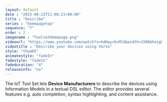 ```yaml
---
layout: default
date : "2015-06-23T11:08:21+08:00"
title : "Describe"
series : "homepagetop"
sequence: "7"
order : 2
imagename : "ToolsetHomepage.png"
videourl: "https://www.youtube.com/watch?v=hdHwyc6vMlQ&width=1500&height=1000"
videotitle : "Describe your devices using Vorto"
style: "thumb5"
animatestyle: "fadeIn"
fadestyle: "fadeIn"
fadeduration: "4"
releaseinfo: "no"
---
```


The IoT Tool Set lets **Device Manufacturers** to describe the devices using Information Models in a textual DSL editor. The editor provides several features e.g. auto completion, syntax highlighting, and content assistance.
